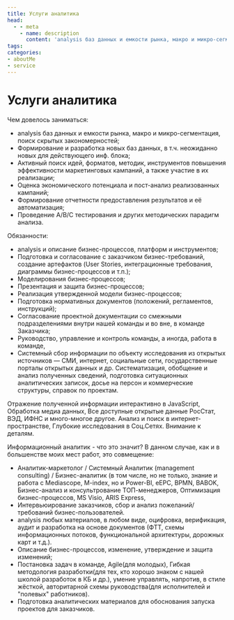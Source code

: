 ```yaml
---
title: Услуги аналитика
head:
  - - meta
    - name: description
      content: 'analysis баз данных и емкости рынка, макро и микро-сегментация, поиск скрытых закономерностей'
tags:
categories:
- aboutMe
- service
---
```


# Услуги аналитика

Чем довелось заниматься:

- analysis баз данных и емкости рынка, макро и микро-сегментация, поиск скрытых закономерностей;
- Формирование и разработка новых баз данных, в т.ч. неожиданно новых для действующего инф. блока;
- Активный поиск идей, форматов, методик, инструментов повышения эффективности маркетинговых кампаний, а также участие в их реализации;
- Оценка экономического потенциала и пост-анализ реализованных кампаний;
- Формирование отчетности предоставления результатов и её автоматизация;
- Проведение A/B/C тестирования и других методических парадигм анализа.



Обязанности:
- analysis и описание бизнес-процессов, платформ и инструментов;
- Подготовка и согласование с заказчиком бизнес-требований, создание артефактов (User Stories, интеграционные требования, диаграммы бизнес-процессов и т.п.);
- Моделирования бизнес-процессов;
- Презентация и защита бизнес-процессов;
- Реализация утвержденной модели бизнес-процессов;
- Подготовка нормативных документов (положений, регламентов, инструкций);
- Согласование проектной документации со смежными подразделениями внутри нашей команды и во вне, в команде Заказчика;
- Руководство, управление и контроль команды, а иногда, работа в команде,
- Системный сбор информации по объекту исследования из открытых источников — СМИ, интернет, социальные сети, государственные порталы открытых данных и др. Систематизация, обобщение и анализ полученных сведений, подготовка ситуационных аналитических записок, досье на персон и коммерческие структуры, справок по проектам.

Отражение полученной информации интерактивно в JavaScript,
Обработка медиа данных,
Все доступные открытые данные РосСтат, ВЭД, ИФНС и много-многое другое.
Анализ и поиск в интернет-пространстве,
Глубокие исследования в Соц.Сетях.
Внимание к деталям.

Информационный аналитик - что это значит?
В данном случае, как и в большенстве моих мест работ, это совмещение:
- Аналитик-маркетолог / Системный Аналитик (management consulting) / Бизнес-аналитик (в том числе, но не только, знание и работа с Mediascope, M-index, но и Power-BI, eEPC, BPMN, BABOK, Бизнес-анализ и консультрование ТОП-менеджеров, Оптимизация бизнес-процессов, MS Visio, ARIS Express,
- Интервьюирование заказчиков, сбор и анализ пожеланий/требований бизнес-пользователей.
- analysis любых материалов, в любом виде, оцифровка, верификация, аудит и разработка на основе документов (ФТТ, схемы информационных потоков, функциональной архитектуры, дорожных карт и т.д.).
- Описание бизнес-процессов, изменение, утверждение и защита изменений;
- Постановка задач в команде, Agile(для молодых), Гибкая методология разработки(для тех, кто хорошо знаком с нашей школой разработок в КБ и др.), умение управлять, напротив, в стиле жёсткой, авторитарной схемы руководства(для исполнителей и "полевых" работников).
- Подготовка аналитических материалов для обоснования запуска проектов для заказчиков.


